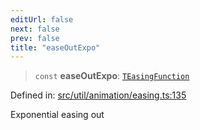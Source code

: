 ```yaml
---
editUrl: false
next: false
prev: false
title: "easeOutExpo"
---
```


> `const` **easeOutExpo**: [`TEasingFunction`](/api/fabric/namespaces/util/type-aliases/teasingfunction/)

Defined in: [src/util/animation/easing.ts:135](https://github.com/fabricjs/fabric.js/blob/8206f10a405480a7ba988ff6cfdde6412c1f13f8/src/util/animation/easing.ts#L135)

Exponential easing out
